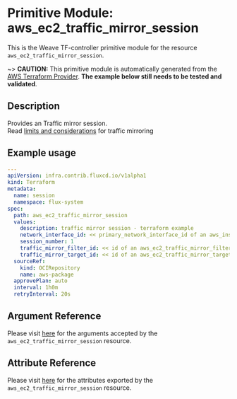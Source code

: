 
# Primitive Module: aws_ec2_traffic_mirror_session

This is the Weave TF-controller primitive module for the resource `aws_ec2_traffic_mirror_session`.

~> **CAUTION:** This primitive module is automatically generated from the [AWS Terraform Provider](https://registry.terraform.io/providers/hashicorp/aws/latest/docs/resources/ec2_traffic_mirror_session). **The example below still needs to be tested and validated**.

## Description

Provides an Traffic mirror session.  
Read [limits and considerations](https://docs.aws.amazon.com/vpc/latest/mirroring/traffic-mirroring-considerations.html) for traffic mirroring

## Example usage

```yaml
---
apiVersion: infra.contrib.fluxcd.io/v1alpha1
kind: Terraform
metadata:
  name: session
  namespace: flux-system
spec:
  path: aws_ec2_traffic_mirror_session
  values:
    description: traffic mirror session - terraform example
    network_interface_id: << primary_network_interface_id of an aws_instance >>
    session_number: 1
    traffic_mirror_filter_id: << id of an aws_ec2_traffic_mirror_filter >>
    traffic_mirror_target_id: << id of an aws_ec2_traffic_mirror_target >>
  sourceRef:
    kind: OCIRepository
    name: aws-package
  approvePlan: auto
  interval: 1h0m
  retryInterval: 20s
```

## Argument Reference

Please visit [here](https://registry.terraform.io/providers/hashicorp/aws/latest/docs/resources/ec2_traffic_mirror_session#argument-reference) for the arguments accepted by the `aws_ec2_traffic_mirror_session` resource.

## Attribute Reference

Please visit [here](https://registry.terraform.io/providers/hashicorp/aws/latest/docs/resources/ec2_traffic_mirror_session#attributes-reference) for the attributes exported by the `aws_ec2_traffic_mirror_session` resource.
